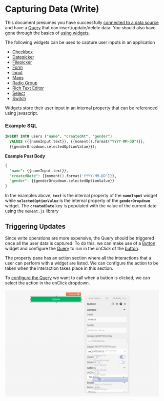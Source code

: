 # Capturing Data (Write)

This document presumes you have successfully [connected to a data source](../../connecting-to-data-sources/) and have a [Query](broken-reference/) that can insert/update/delete data. You should also have gone through the basics of [using widgets](../displaying-data-read/#widgets).

The following widgets can be used to capture user inputs in an application

* [Checkbox](../../../reference/widgets/checkbox.md)
* [Datepicker](../../../reference/widgets/datepicker.md)
* [Filepicker](../../../reference/widgets/filepicker.md)
* [Form](../../../reference/widgets/form.md)
* [Input](../../../reference/widgets/input.md)
* [Maps](../../../reference/widgets/maps.md)
* [Radio Group](../../../reference/widgets/radio-group.md)
* [Rich Text Editor](../../../reference/widgets/rich-text-editor.md)
* [Select](../../../reference/widgets/dropdown-1.md)
* [Switch](../../../reference/widgets/switch.md)

Widgets store their user input in an internal property that can be referenced using javascript.

### Example SQL

```sql
INSERT INTO users ("name", "createdAt", "gender")
  VALUES ({{nameInput.text}}, {{moment().format("YYYY-MM-DD")}}, 
  {{genderDropdown.selectedOptionValue}});
```

**Example Post Body**

```sql
{
  "name": {{nameInput.text}},
  "createdDate": {{moment().format('YYYY-MM-DD')}},
  "gender": {{genderDropdown.selectedOptionValue}}
}
```

In the examples above, **`text`** is the internal property of the **`nameInput`** widget while **`selectedOptionValue`** is the internal property of the **`genderDropdown`** widget. The **`createdDate`** key is populated with the value of the current date using the `moment.js` library

## Triggering Updates

Since write operations are more expensive, the Query should be triggered once all the user data is captured. To do this, we can make use of a [Button](../../../reference/widgets/button/) widget and configure the [Query](../querying-a-database/) to run in the onClick of the [button](../../../reference/widgets/button/).

The property pane has an action section where all the interactions that a user can perform with a widget are listed. We can configure the action to be taken when the interaction takes place in this section.

To [configure the Query](../querying-a-database/) we want to call when a button is clicked, we can select the action in the onClick dropdown.

![](<../../../.gitbook/assets/button-onclick (2) (4) (1) (1) (1) (1) (1) (1) (1) (1) (1) (1) (1) (3) (5) (1) (1) (1) (2) (1) (2) (3).gif>)
